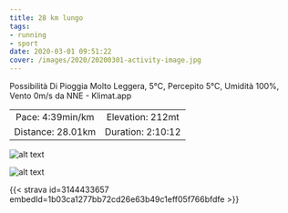 ```yaml
---
title: 28 km lungo
tags:
- running
- sport
date: 2020-03-01 09:51:22
cover: /images/2020/20200301-activity-image.jpg
---
```


Possibilità Di Pioggia Molto Leggera, 5°C, Percepito 5°C, Umidità 100%, Vento 0m/s da NNE - Klimat.app

| | |
| :-: | :-: |
| Pace: 4:39min/km | Elevation: 212mt |
| Distance: 28.01km | Duration: 2:10:12 |

![alt text](/images/2020/20200301-activity-image.jpg "Image")


![alt text](/images/2020/20200301-activity-map.png "map")


{{< strava id=3144433657 embedId=1b03ca1277bb72cd26e63b49c1eff05f766bfdfe >}}
